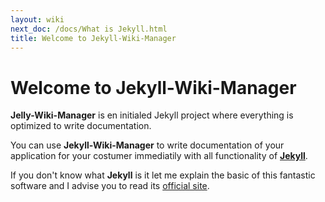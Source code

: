 ```yaml
---
layout: wiki
next_doc: /docs/What is Jekyll.html
title: Welcome to Jekyll-Wiki-Manager
---
```


# Welcome to Jekyll-Wiki-Manager

__Jelly-Wiki-Manager__ is en initialed Jekyll project where everything is optimized
to write documentation.

You can use __Jekyll-Wiki-Manager__ to write documentation of your application for 
your costumer immediatily with all functionality of __[Jekyll](https://jekyllrb.com/)__.

If you don't know what __Jekyll__ is it let me explain the basic of this fantastic 
software and I advise you to read its [official site](https://jekyllrb.com/).
